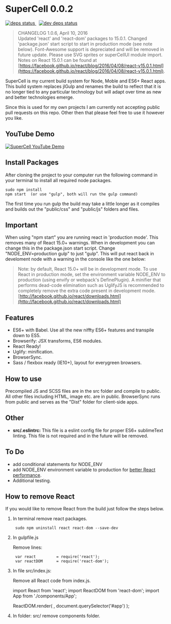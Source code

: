 # SuperCell 0.0.2

<a href="https://david-dm.org/joellongie/superCell">
  <img src="https://david-dm.org/joellongie/superCell/status.svg" alt="deps status"/>
</a>&nbsp;
<a href="https://david-dm.org/joellongie/superCell#info=devDependencies">
  <img src="https://david-dm.org/joellongie/superCell/dev-status.svg" alt="dev deps status"/>
</a>

> CHANGELOG 1.0.6, April 10, 2016     
> Updated 'react' and 'react-dom' packages to 15.0.1. Changed 'package.json' start script to start in production mode (see note below).  Font-Awesome support is depreciated and will be removed in future update.  Please use SVG sprites or superCellUI module import.  Notes on React 15.0.1 can be found at [https://facebook.github.io/react/blog/2016/04/08/react-v15.0.1.html](https://facebook.github.io/react/blog/2016/04/08/react-v15.0.1.html).


SuperCell is my current build system for Node, Moble and ES6+ React apps.  This build system replaces jlGulp and renames the build to reflect that it is no longer tied to any particular technology but will adapt over time as new and better technologies emerge.

Since this is used for my own projects I am currently not accepting public pull requests on this repo.  Other then that please feel free to use it however you like.

## YouTube Demo
[![SuperCell YouTube Demo](http://img.youtube.com/vi/bfuQAL1xkag/0.jpg)](https://www.youtube.com/watch?v=bfuQAL1xkag)

## Install Packages

After cloning the project to your computer run the following command in your terminal to install all required node packages.

	sudo npm install
	npm start  (or use "gulp", both will run the gulp command)

The first time you run gulp the build may take a little longer as it compiles and builds out the "public/css" and "public/js" folders and files.

## Important
When using "npm start" you are running react in 'production mode'.  This removes many of React 15.0+ warnings.  When in development you can change this in the package.json start script.  Change "NODE_ENV=production gulp" to just "gulp".  This will put react back in develoment node with a warning in the console like the one below:

> Note: by default, React 15.0+ will be in development mode. To use React in production mode, set the environment variable NODE_ENV to production (using envify or webpack's DefinePlugin). A minifier that performs dead-code elimination such as UglifyJS is recommended to completely remove the extra code present in development mode. [http://facebook.github.io/react/downloads.html](http://facebook.github.io/react/downloads.html)


## Features

- ES6+ with Babel.  Use all the new niffty ES6+ features and transpile down to ES5.
- Browserify: JSX transforms, ES6 modules.
- React Ready!
- Uglify: minification.
- BrowserSync.
- Sass / flexbox ready (IE10+), layout for everygreen browsers.

## How to use

Precompiled JS and SCSS files are in the src folder and compile to public.  All other files including HTML, image etc. are in public.  BrowserSync runs from public and serves as the "Dist" folder for client-side apps.

## Other

- **src/.eslintrc:**  This file is a eslint config file for proper ES6+ sublimeText linting.  This file is not required and in the future will be removed.


## To Do
- add conditional statements for NODE_ENV
- add NODE_ENV environment variable to production for [better React performance](https://facebook.github.io/react/blog/2015/10/07/react-v0.14.html#installation).
- Additional testing.

## How to remove React
If you would like to remove React from the build just follow the steps below.

1. In terminal remove react packages.

		sudo npm uninstall react react-dom --save-dev

2. In gulpfile.js

	Remove lines:

		var react         = require('react');
		var reactDOM      = require('react-dom');

3. In file src/index.js:

	Remove all React code from index.js.

    import React from 'react';
    import ReactDOM from 'react-dom';
    import App from './components/App';

    ReactDOM.render(
        <App phrase='React Component!'/>,
        document.querySelector('#app')
    );

6. In folder: src/ remove components folder.
